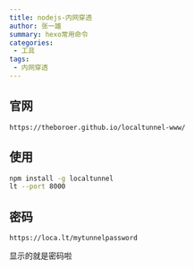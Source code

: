 ```yaml
---
title: nodejs-内网穿透
author: 张一雄
summary: hexo常用命令
categories:
 - 工具
tags:
 - 内网穿透
---
```


## 官网

```http
https://theboroer.github.io/localtunnel-www/
```

## 使用

```sh
npm install -g localtunnel
lt --port 8000
```

## 密码

```http
https://loca.lt/mytunnelpassword
```

显示的就是密码啦
